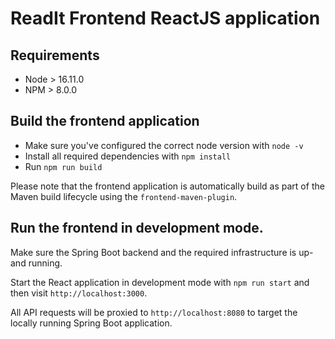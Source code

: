 # ReadIt Frontend ReactJS application

## Requirements

- Node > 16.11.0
- NPM > 8.0.0

## Build the frontend application

- Make sure you've configured the correct node version with `node -v`
- Install all required dependencies with `npm install`
- Run `npm run build`

Please note that the frontend application is automatically build as part of the Maven build lifecycle using the `frontend-maven-plugin`.

## Run the frontend in development mode.

Make sure the Spring Boot backend and the required infrastructure is up- and running.

Start the React application in development mode with `npm run start` and then visit `http://localhost:3000`.

All API requests will be proxied to `http://localhost:8080` to target the locally running Spring Boot application.

